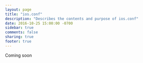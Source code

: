 ```yaml
---
layout: page
title: "ios.conf"
description: "Describes the contents and purpose of ios.conf"
date: 2016-10-25 15:00:00 -0700
sidebar: true
comments: false
sharing: true
footer: true
---
```


Coming soon
